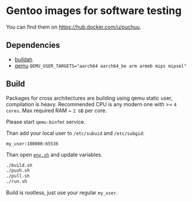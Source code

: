 # Gentoo images for software testing

You can find them on https://hub.docker.com/u/puchuu.

## Dependencies

- [buildah](https://github.com/containers/buildah)
- [qemu](https://github.com/qemu/qemu) `QEMU_USER_TARGETS="aarch64 aarch64_be arm armeb mips mipsel"`

## Build

Packages for cross architectures are building using qemu static user, compilation is heavy.
Recommended CPU is any modern one with >= `4 cores`.
Max required RAM ~ `2 GB` per core.

Please start `qemu-binfmt` service.

Than add your local user to `/etc/subuid` and `/etc/subgid`:

```
my_user:100000:65536
```

Than open [`env.sh`](env.sh) and update variables.

```sh
./build.sh
./push.sh
./pull.sh
./run.sh
```

Build is rootless, just use your regular `my_user`.
